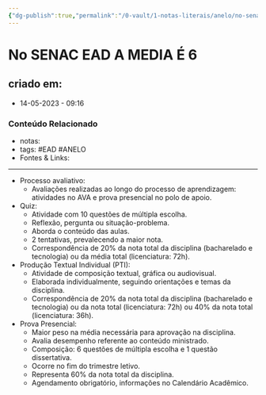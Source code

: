 ```yaml
---
{"dg-publish":true,"permalink":"/0-vault/1-notas-literais/anelo/no-senac-ead-a-media-e-6/","tags":["EAD","ANELO"],"dgHomeLink":true,"dgShowLocalGraph":true,"dgShowFileTree":true,"dgEnableSearch":true,"noteIcon":""}
---
```


# No SENAC EAD A MEDIA É 6

## criado em: 
-  14-05-2023 - 09:16

### Conteúdo Relacionado
- notas: 
- tags: #EAD #ANELO 
- Fontes & Links: 

---

-   Processo avaliativo:
    -   Avaliações realizadas ao longo do processo de aprendizagem: atividades no AVA e prova presencial no polo de apoio.
-   Quiz:
    -   Atividade com 10 questões de múltipla escolha.
    -   Reflexão, pergunta ou situação-problema.
    -   Aborda o conteúdo das aulas.
    -   2 tentativas, prevalecendo a maior nota.
    -   Correspondência de 20% da nota total da disciplina (bacharelado e tecnologia) ou da média total (licenciatura: 72h).
-   Produção Textual Individual (PTI):
    -   Atividade de composição textual, gráfica ou audiovisual.
    -   Elaborada individualmente, seguindo orientações e temas da disciplina.
    -   Correspondência de 20% da nota total da disciplina (bacharelado e tecnologia) ou da nota total (licenciatura: 72h) ou 40% da nota total (licenciatura: 36h).
-   Prova Presencial:
    -   Maior peso na média necessária para aprovação na disciplina.
    -   Avalia desempenho referente ao conteúdo ministrado.
    -   Composição: 6 questões de múltipla escolha e 1 questão dissertativa.
    -   Ocorre no fim do trimestre letivo.
    -   Representa 60% da nota total da disciplina.
    -   Agendamento obrigatório, informações no Calendário Acadêmico.